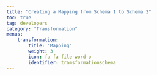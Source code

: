 ```yaml
---
title: "Creating a Mapping from Schema 1 to Schema 2"
toc: true
tag: developers
category: "Transformation"
menus: 
    transformation:
        title: "Mapping"
        weight: 3
        icon: fa fa-file-word-o
        identifier: tramsformationschema
---
```

